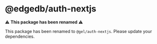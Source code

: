 # @edgedb/auth-nextjs

⚠️ **This package has been renamed** ⚠️

This package has been renamed to `@gel/auth-nextjs`. Please update your dependencies.
